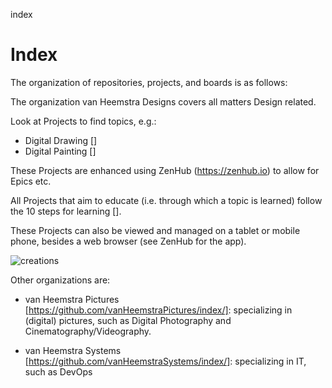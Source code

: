 index
# Index

The organization of repositories, projects, and boards is as follows:

The organization van Heemstra Designs covers all matters Design related.

Look at Projects to find topics, e.g.:

- Digital Drawing []
- Digital Painting []

These Projects are enhanced using ZenHub (https://zenhub.io) to allow for Epics etc.

All Projects that aim to educate (i.e. through which a topic is learned) follow the 10 steps for learning [].

These Projects can also be viewed and managed on a tablet or mobile phone, besides a web browser (see ZenHub for the app).

![creations](../master/Creations.PNG)

Other organizations are:

- van Heemstra Pictures [https://github.com/vanHeemstraPictures/index/]: specializing in (digital) pictures, such as Digital Photography and Cinematography/Videography. 

- van Heemstra Systems [https://github.com/vanHeemstraSystems/index/]: specializing in IT, such as DevOps 
